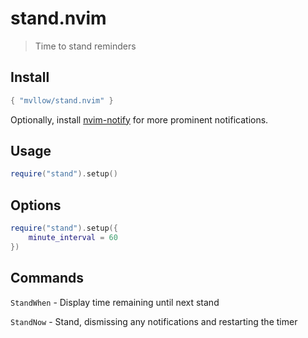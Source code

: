 # stand.nvim

> Time to stand reminders

## Install

```lua
{ "mvllow/stand.nvim" }
```

Optionally, install [nvim-notify](https://github.com/rcarriga/nvim-notify) for more prominent notifications.

## Usage

```lua
require("stand").setup()
```

## Options

```lua
require("stand").setup({
	minute_interval = 60
})
```

## Commands

`StandWhen` - Display time remaining until next stand

`StandNow` - Stand, dismissing any notifications and restarting the timer

